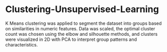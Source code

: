 # Clustering-Unsupervised-Learning
K Means clustering was applied to segment the dataset into groups based on similarities in numeric features. Data was scaled, the optimal cluster count was chosen using the elbow and silhouette methods, and clusters were visualized in 2D with PCA to interpret group patterns and characteristics.
